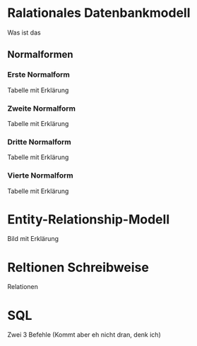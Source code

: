 # Ralationales Datenbankmodell
Was ist das

## Normalformen
### Erste Normalform
Tabelle mit Erklärung

### Zweite Normalform
Tabelle mit Erklärung

### Dritte Normalform
Tabelle mit Erklärung

### Vierte Normalform
Tabelle mit Erklärung

# Entity-Relationship-Modell 
Bild mit Erklärung

# Reltionen Schreibweise
Relationen

# SQL
Zwei 3 Befehle 
(Kommt aber eh nicht dran, denk ich)

